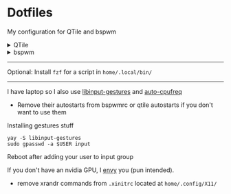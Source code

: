 # Dotfiles
My configuration for QTile and bspwm
<details>
  <summary>QTile</summary>

  ## Packages needed
  - Xorg: xorg-server xorg-xinit, xorg-xsetroot, xorg-xrandr
  - WM: QTile
      - Python3
      - QTile Extras
      - python-psutil
  - Wallpaper setter: QTile
  - Bar: QTile bar
  - GTK Theme: catppuccin Mocha
  - Browser: Firefox
  - Notif daemon: dunst
  - Compositor: picom
  - Terminal: kitty
  - Tray:
    - NetworkManager Applet
    - cbatticon
    - Blueman
  - Bluetooth: blueman
  - Font: JetBrainsMono nerd fonts
  - Editor: neovim (with [Lazy.nvim](https://github.com/folke/lazy.nvim))
    - `jq` and `tidy` for [rest.nvim](https://github.com/rest-nvim/rest.nvim)
    - xclip
  - lxsession, lxappearance, xdotool
  Command to install dependencies in Arch Linux:
  ```
  yay -S --needed xorg-server xorg-xinit xorg-xsetroot xorg-xrandr qtile qtile-extras python-psutil network-manager-applet cbatticon catppuccin-gtk-theme-mocha firefox dunst picom kitty brightnessctl zsh zsh-autosuggestions zsh-syntax-highlighting blueman python ttf-jetbrains-mono-nerd lxsession-gtk3 lxappearance xdotool neovim jq tidy xclip rofi alsa-utils
  ```
  ## Gallery
  ![image](https://github.com/TheEmperor342/dots/assets/83999665/f75fb2fb-4cfa-42c3-b64b-a86ea9978f1e)
  ![image](https://github.com/TheEmperor342/dots/assets/83999665/8db30e73-2347-49da-ba3a-8c8292cea6e8)
  ![image](https://github.com/TheEmperor342/dots/assets/83999665/8e30a29a-a6a1-46bd-a3e5-733419280aa9)

</details>

<details>
  <summary>bspwm</summary>

  ## Packages needed
  - Xorg: xorg-server xorg-xinit, xorg-xsetroot, xorg-xrandr
  - WM and Keybinds: [bspwm (rounded corners)](https://github.com/phuhl/bspwm-rounded) & [sxhkd](https://github.com/baskerville/sxhkd)
  - GTK Theme: catppuccin Mocha
  - Browser: Firefox
  - Wallpaper setter: nitrogen
  - Notif daemon: dunst
  - Compositor: picom
  - Terminal: kitty
  - Bar: polybar OR eww (There are configs for both in `home/.config`)
  - Tray:
    - NetworkManager Applet
    - Blueman
  - Python3
  - Font: JetBrainsMono nerd fonts
  - Editor: neovim (with [Lazy.nvim](https://github.com/folke/lazy.nvim))
    - `jq` and `tidy` for [rest.nvim](https://github.com/rest-nvim/rest.nvim)
    - xclip
  - lxsession, lxappearance, xdotool

  Command to install dependencies in Arch Linux:
  ```
  yay -S --needed xorg-server xorg-xinit xorg-xsetroot xorg-xrandr bspwm-rounded-corners network-manager-applet catppuccin-gtk-theme-mocha sxhkd firefox nitrogen dunst picom kitty brightnessctl zsh zsh-autosuggestions zsh-syntax-highlighting blueman python ttf-jetbrains-mono-nerd lxsession-gtk3 lxappearance xdotool neovim jq tidy xclip rofi alsa-utils
  ```
  ### Polybar
  ```
  sudo pacman -S polybar
  ```
  ### eww
  - Compile eww from source.
    - [Link to repo](https://github.com/elkowar/eww)
    
  After installation:
  ```
  yay -S playerctl python-colorthief
  ```
  ## Gallery (With eww)
  ![image](https://github.com/TheEmperor342/dots/assets/83999665/c8868352-8616-4813-9bef-01b51be321cb)
  ## Gallery (With Polybar)
  ![image](https://github.com/TheEmperor342/dots/assets/83999665/d4388466-34be-4ea5-a834-7d835f62fcdb)
  ![image](https://github.com/TheEmperor342/dots/assets/83999665/76ee1867-b5ce-4478-b8d9-46b783259150)
  ![image](https://github.com/TheEmperor342/dots/assets/83999665/484e7404-28c5-4426-9418-db872cb9cb8a)
  ![image](https://github.com/TheEmperor342/dots/assets/83999665/fe5ca0e2-ed0e-4a44-9abe-b7012c922a11)
  
</details>

___
Optional: Install `fzf` for a script in `home/.local/bin/`

____
I have laptop so I also use [libinput-gestures](https://aur.archlinux.org/packages/libinput-gestures) and [auto-cpufreq](https://github.com/AdnanHodzic/auto-cpufreq)
  - Remove their autostarts from bspwmrc or qtile autostarts if you don't want to use them

Installing gestures stuff
```
yay -S libinput-gestures
sudo gpasswd -a $USER input
```
Reboot after adding your user to input group

If you don't have an nvidia GPU, I [envy](https://github.com/bayasdev/envycontrol) you (pun intended).
- remove xrandr commands from `.xinitrc` located at `home/.config/X11/`

